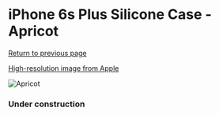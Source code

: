 # iPhone 6s Plus Silicone Case - Apricot

[Return to previous page](/iphone_6)

[High-resolution image from Apple](https://store.storeimages.cdn-apple.com/8756/as-images.apple.com/is/MM6F2?wid=4500&hei=4500&fmt=png)

<div style="width: 384px"><img src="/everysource/MM6F2.png" alt="Apricot"></div>

### Under construction
